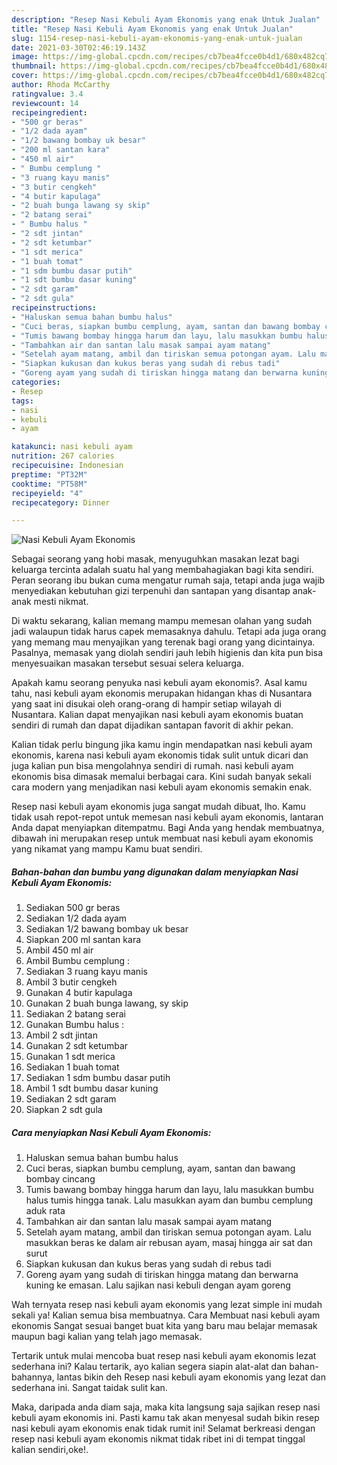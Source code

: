 ```yaml
---
description: "Resep Nasi Kebuli Ayam Ekonomis yang enak Untuk Jualan"
title: "Resep Nasi Kebuli Ayam Ekonomis yang enak Untuk Jualan"
slug: 1154-resep-nasi-kebuli-ayam-ekonomis-yang-enak-untuk-jualan
date: 2021-03-30T02:46:19.143Z
image: https://img-global.cpcdn.com/recipes/cb7bea4fcce0b4d1/680x482cq70/nasi-kebuli-ayam-ekonomis-foto-resep-utama.jpg
thumbnail: https://img-global.cpcdn.com/recipes/cb7bea4fcce0b4d1/680x482cq70/nasi-kebuli-ayam-ekonomis-foto-resep-utama.jpg
cover: https://img-global.cpcdn.com/recipes/cb7bea4fcce0b4d1/680x482cq70/nasi-kebuli-ayam-ekonomis-foto-resep-utama.jpg
author: Rhoda McCarthy
ratingvalue: 3.4
reviewcount: 14
recipeingredient:
- "500 gr beras"
- "1/2 dada ayam"
- "1/2 bawang bombay uk besar"
- "200 ml santan kara"
- "450 ml air"
- " Bumbu cemplung "
- "3 ruang kayu manis"
- "3 butir cengkeh"
- "4 butir kapulaga"
- "2 buah bunga lawang sy skip"
- "2 batang serai"
- " Bumbu halus "
- "2 sdt jintan"
- "2 sdt ketumbar"
- "1 sdt merica"
- "1 buah tomat"
- "1 sdm bumbu dasar putih"
- "1 sdt bumbu dasar kuning"
- "2 sdt garam"
- "2 sdt gula"
recipeinstructions:
- "Haluskan semua bahan bumbu halus"
- "Cuci beras, siapkan bumbu cemplung, ayam, santan dan bawang bombay cincang"
- "Tumis bawang bombay hingga harum dan layu, lalu masukkan bumbu halus tumis hingga tanak. Lalu masukkan ayam dan bumbu cemplung aduk rata"
- "Tambahkan air dan santan lalu masak sampai ayam matang"
- "Setelah ayam matang, ambil dan tiriskan semua potongan ayam. Lalu masukkan beras ke dalam air rebusan ayam, masaj hingga air sat dan surut"
- "Siapkan kukusan dan kukus beras yang sudah di rebus tadi"
- "Goreng ayam yang sudah di tiriskan hingga matang dan berwarna kuning ke emasan. Lalu sajikan nasi kebuli dengan ayam goreng"
categories:
- Resep
tags:
- nasi
- kebuli
- ayam

katakunci: nasi kebuli ayam 
nutrition: 267 calories
recipecuisine: Indonesian
preptime: "PT32M"
cooktime: "PT58M"
recipeyield: "4"
recipecategory: Dinner

---
```



![Nasi Kebuli Ayam Ekonomis](https://img-global.cpcdn.com/recipes/cb7bea4fcce0b4d1/680x482cq70/nasi-kebuli-ayam-ekonomis-foto-resep-utama.jpg)

Sebagai seorang yang hobi masak, menyuguhkan masakan lezat bagi keluarga tercinta adalah suatu hal yang membahagiakan bagi kita sendiri. Peran seorang ibu bukan cuma mengatur rumah saja, tetapi anda juga wajib menyediakan kebutuhan gizi terpenuhi dan santapan yang disantap anak-anak mesti nikmat.

Di waktu  sekarang, kalian memang mampu memesan olahan yang sudah jadi walaupun tidak harus capek memasaknya dahulu. Tetapi ada juga orang yang memang mau menyajikan yang terenak bagi orang yang dicintainya. Pasalnya, memasak yang diolah sendiri jauh lebih higienis dan kita pun bisa menyesuaikan masakan tersebut sesuai selera keluarga. 



Apakah kamu seorang penyuka nasi kebuli ayam ekonomis?. Asal kamu tahu, nasi kebuli ayam ekonomis merupakan hidangan khas di Nusantara yang saat ini disukai oleh orang-orang di hampir setiap wilayah di Nusantara. Kalian dapat menyajikan nasi kebuli ayam ekonomis buatan sendiri di rumah dan dapat dijadikan santapan favorit di akhir pekan.

Kalian tidak perlu bingung jika kamu ingin mendapatkan nasi kebuli ayam ekonomis, karena nasi kebuli ayam ekonomis tidak sulit untuk dicari dan juga kalian pun bisa mengolahnya sendiri di rumah. nasi kebuli ayam ekonomis bisa dimasak memalui berbagai cara. Kini sudah banyak sekali cara modern yang menjadikan nasi kebuli ayam ekonomis semakin enak.

Resep nasi kebuli ayam ekonomis juga sangat mudah dibuat, lho. Kamu tidak usah repot-repot untuk memesan nasi kebuli ayam ekonomis, lantaran Anda dapat menyiapkan ditempatmu. Bagi Anda yang hendak membuatnya, dibawah ini merupakan resep untuk membuat nasi kebuli ayam ekonomis yang nikamat yang mampu Kamu buat sendiri.

<!--inarticleads1-->

##### Bahan-bahan dan bumbu yang digunakan dalam menyiapkan Nasi Kebuli Ayam Ekonomis:

1. Sediakan 500 gr beras
1. Sediakan 1/2 dada ayam
1. Sediakan 1/2 bawang bombay uk besar
1. Siapkan 200 ml santan kara
1. Ambil 450 ml air
1. Ambil  Bumbu cemplung :
1. Sediakan 3 ruang kayu manis
1. Ambil 3 butir cengkeh
1. Gunakan 4 butir kapulaga
1. Gunakan 2 buah bunga lawang, sy skip
1. Sediakan 2 batang serai
1. Gunakan  Bumbu halus :
1. Ambil 2 sdt jintan
1. Gunakan 2 sdt ketumbar
1. Gunakan 1 sdt merica
1. Sediakan 1 buah tomat
1. Sediakan 1 sdm bumbu dasar putih
1. Ambil 1 sdt bumbu dasar kuning
1. Sediakan 2 sdt garam
1. Siapkan 2 sdt gula




<!--inarticleads2-->

##### Cara menyiapkan Nasi Kebuli Ayam Ekonomis:

1. Haluskan semua bahan bumbu halus
1. Cuci beras, siapkan bumbu cemplung, ayam, santan dan bawang bombay cincang
1. Tumis bawang bombay hingga harum dan layu, lalu masukkan bumbu halus tumis hingga tanak. Lalu masukkan ayam dan bumbu cemplung aduk rata
1. Tambahkan air dan santan lalu masak sampai ayam matang
1. Setelah ayam matang, ambil dan tiriskan semua potongan ayam. Lalu masukkan beras ke dalam air rebusan ayam, masaj hingga air sat dan surut
1. Siapkan kukusan dan kukus beras yang sudah di rebus tadi
1. Goreng ayam yang sudah di tiriskan hingga matang dan berwarna kuning ke emasan. Lalu sajikan nasi kebuli dengan ayam goreng




Wah ternyata resep nasi kebuli ayam ekonomis yang lezat simple ini mudah sekali ya! Kalian semua bisa membuatnya. Cara Membuat nasi kebuli ayam ekonomis Sangat sesuai banget buat kita yang baru mau belajar memasak maupun bagi kalian yang telah jago memasak.

Tertarik untuk mulai mencoba buat resep nasi kebuli ayam ekonomis lezat sederhana ini? Kalau tertarik, ayo kalian segera siapin alat-alat dan bahan-bahannya, lantas bikin deh Resep nasi kebuli ayam ekonomis yang lezat dan sederhana ini. Sangat taidak sulit kan. 

Maka, daripada anda diam saja, maka kita langsung saja sajikan resep nasi kebuli ayam ekonomis ini. Pasti kamu tak akan menyesal sudah bikin resep nasi kebuli ayam ekonomis enak tidak rumit ini! Selamat berkreasi dengan resep nasi kebuli ayam ekonomis nikmat tidak ribet ini di tempat tinggal kalian sendiri,oke!.

